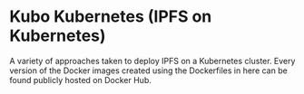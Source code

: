 # Kubo Kubernetes (IPFS on Kubernetes)

A variety of approaches taken to deploy IPFS on a Kubernetes cluster. Every version of the Docker images created using the Dockerfiles in here can be found publicly hosted on Docker Hub.
